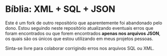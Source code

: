 # Bíblia: XML + SQL + JSON
Este é um fork de outro repositório que aparentemente foi abandonado pelo dono. 
Estou seguindo neste repositório atualizando eventuais erros que foram encontrados ou que forem encontrados **apenas nos arquivos JSON**, os quais são os únicos que estou utilizando em meus projetos pessoas. 

Sinta-se livre para colaborar corrigindo erros nos arquivos SQL ou XML.
